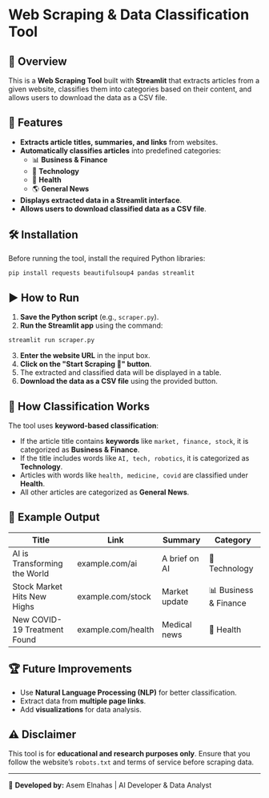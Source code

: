 # Web Scraping & Data Classification Tool

## 📌 Overview
This is a **Web Scraping Tool** built with **Streamlit** that extracts articles from a given website, classifies them into categories based on their content, and allows users to download the data as a CSV file.

## 🚀 Features
- **Extracts article titles, summaries, and links** from websites.
- **Automatically classifies articles** into predefined categories:
  - 📊 **Business & Finance**
  - 🤖 **Technology**
  - 🏥 **Health**
  - 🌎 **General News**
- **Displays extracted data in a Streamlit interface**.
- **Allows users to download classified data as a CSV file**.

## 🛠 Installation
Before running the tool, install the required Python libraries:
```bash
pip install requests beautifulsoup4 pandas streamlit
```

## ▶️ How to Run
1. **Save the Python script** (e.g., `scraper.py`).
2. **Run the Streamlit app** using the command:
```bash
streamlit run scraper.py
```
3. **Enter the website URL** in the input box.
4. **Click on the "Start Scraping 🚀" button**.
5. The extracted and classified data will be displayed in a table.
6. **Download the data as a CSV file** using the provided button.

## 📝 How Classification Works
The tool uses **keyword-based classification**:
- If the article title contains **keywords** like `market, finance, stock`, it is categorized as **Business & Finance**.
- If the title includes words like `AI, tech, robotics`, it is categorized as **Technology**.
- Articles with words like `health, medicine, covid` are classified under **Health**.
- All other articles are categorized as **General News**.

## 📌 Example Output
| Title                        | Link            | Summary            | Category          |
|------------------------------|----------------|--------------------|------------------|
| AI is Transforming the World | example.com/ai  | A brief on AI      | 🤖 Technology    |
| Stock Market Hits New Highs  | example.com/stock | Market update     | 📊 Business & Finance |
| New COVID-19 Treatment Found | example.com/health | Medical news      | 🏥 Health        |

## 🏆 Future Improvements
- Use **Natural Language Processing (NLP)** for better classification.
- Extract data from **multiple page links**.
- Add **visualizations** for data analysis.

## ⚠️ Disclaimer
This tool is for **educational and research purposes only**. Ensure that you follow the website’s `robots.txt` and terms of service before scraping data.

---
🚀 **Developed by:** Asem Elnahas | AI Developer & Data Analyst

